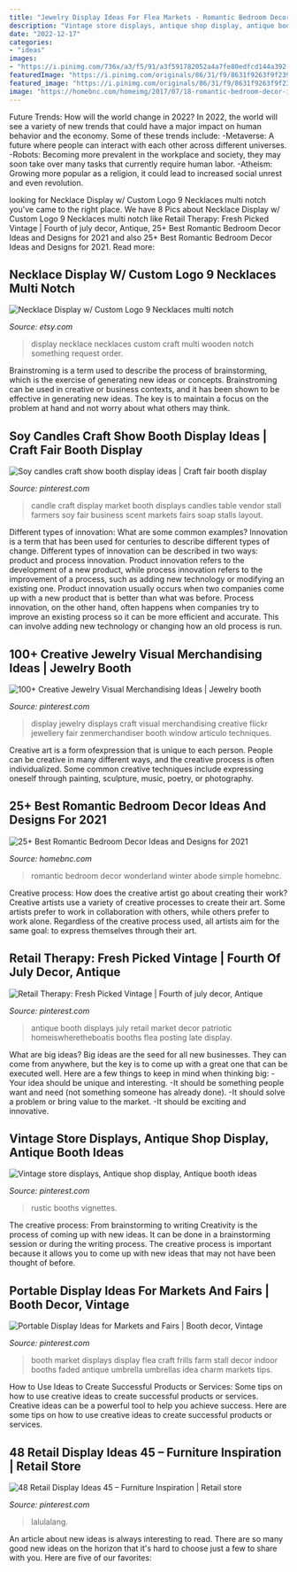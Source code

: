 ```yaml
---
title: "Jewelry Display Ideas For Flea Markets - Romantic Bedroom Decor Wonderland Winter Abode Simple Homebnc"
description: "Vintage store displays, antique shop display, antique booth ideas"
date: "2022-12-17"
categories:
- "ideas"
images:
- "https://i.pinimg.com/736x/a3/f5/91/a3f591782052a4a7fe80edfcd144a392--soap-display-candle-craft-show-display.jpg"
featuredImage: "https://i.pinimg.com/originals/86/31/f9/8631f9263f9f23909871f60c330feb6f.jpg"
featured_image: "https://i.pinimg.com/originals/86/31/f9/8631f9263f9f23909871f60c330feb6f.jpg"
image: "https://homebnc.com/homeimg/2017/07/18-romantic-bedroom-decor-ideas-homebnc.jpg"
---
```



Future Trends: How will the world change in 2022?
In 2022, the world will see a variety of new trends that could have a major impact on human behavior and the economy. Some of these trends include: 
-Metaverse: A future where people can interact with each other across different universes. 
-Robots: Becoming more prevalent in the workplace and society, they may soon take over many tasks that currently require human labor. 
-Atheism: Growing more popular as a religion, it could lead to increased social unrest and even revolution.

	

		
looking for Necklace Display w/ Custom Logo 9 Necklaces multi notch you've came to the right place. We have 8 Pics about Necklace Display w/ Custom Logo 9 Necklaces multi notch like Retail Therapy: Fresh Picked Vintage | Fourth of july decor, Antique, 25+ Best Romantic Bedroom Decor Ideas and Designs for 2021 and also 25+ Best Romantic Bedroom Decor Ideas and Designs for 2021. Read more:
		
    
## Necklace Display W/ Custom Logo 9 Necklaces Multi Notch

<img loading=lazy src="https://img1.etsystatic.com/118/1/12753242/il_fullxfull.1089983075_drrs.jpg" onerror="this.onerror=null;this.src='https://tse1.mm.bing.net/th?id=OIP.Wvmyn8fNL0i2WFxgUKjGEQHaJa&amp;pid=15.1';" alt="Necklace Display w/ Custom Logo 9 Necklaces multi notch">

_Source: etsy.com_

>display necklace necklaces custom craft multi wooden notch something request order. 

	

Brainstroming is a term used to describe the process of brainstorming, which is the exercise of generating new ideas or concepts. Brainstroming can be used in creative or business contexts, and it has been shown to be effective in generating new ideas. The key is to maintain a focus on the problem at hand and not worry about what others may think.

    
## Soy Candles Craft Show Booth Display Ideas | Craft Fair Booth Display

<img loading=lazy src="https://i.pinimg.com/736x/a3/f5/91/a3f591782052a4a7fe80edfcd144a392--soap-display-candle-craft-show-display.jpg" onerror="this.onerror=null;this.src='https://tse3.mm.bing.net/th?id=OIP.V1xCQXTXlDTiZoijZfRJ8QHaHa&amp;pid=15.1';" alt="Soy candles craft show booth display ideas | Craft fair booth display">

_Source: pinterest.com_

>candle craft display market booth displays candles table vendor stall farmers soy fair business scent markets fairs soap stalls layout. 

	

Different types of innovation: What are some common examples?
Innovation is a term that has been used for centuries to describe different types of change. Different types of innovation can be described in two ways: product and process innovation. Product innovation refers to the development of a new product, while process innovation refers to the improvement of a process, such as adding new technology or modifying an existing one. 
Product innovation usually occurs when two companies come up with a new product that is better than what was before. Process innovation, on the other hand, often happens when companies try to improve an existing process so it can be more efficient and accurate. This can involve adding new technology or changing how an old process is run.

    
## 100+ Creative Jewelry Visual Merchandising Ideas | Jewelry Booth

<img loading=lazy src="https://i.pinimg.com/originals/de/b6/b3/deb6b3fffddd105b3fe4f0a159da943e.jpg" onerror="this.onerror=null;this.src='https://tse3.mm.bing.net/th?id=OIP.fRMKftiRth8cQcOSXAG3uQHaLF&amp;pid=15.1';" alt="100+ Creative Jewelry Visual Merchandising Ideas | Jewelry booth">

_Source: pinterest.com_

>display jewelry displays craft visual merchandising creative flickr jewellery fair zenmerchandiser booth window artículo techniques. 

	

Creative art is a form ofexpression that is unique to each person. People can be creative in many different ways, and the creative process is often individualized. Some common creative techniques include expressing oneself through painting, sculpture, music, poetry, or photography.

    
## 25+ Best Romantic Bedroom Decor Ideas And Designs For 2021

<img loading=lazy src="https://homebnc.com/homeimg/2017/07/18-romantic-bedroom-decor-ideas-homebnc.jpg" onerror="this.onerror=null;this.src='https://tse3.mm.bing.net/th?id=OIP.sEEv7rjQfBAwveG_E_uS7QHaLH&amp;pid=15.1';" alt="25+ Best Romantic Bedroom Decor Ideas and Designs for 2021">

_Source: homebnc.com_

>romantic bedroom decor wonderland winter abode simple homebnc. 

	

Creative process: How does the creative artist go about creating their work?
Creative artists use a variety of creative processes to create their art. Some artists prefer to work in collaboration with others, while others prefer to work alone. Regardless of the creative process used, all artists aim for the same goal: to express themselves through their art.

    
## Retail Therapy: Fresh Picked Vintage | Fourth Of July Decor, Antique

<img loading=lazy src="https://i.pinimg.com/originals/7b/d2/60/7bd2608822e721df3dcb1621891468e5.jpg" onerror="this.onerror=null;this.src='https://tse2.mm.bing.net/th?id=OIP.DHYUg5CWhQxf-Rz3SV9NogHaKK&amp;pid=15.1';" alt="Retail Therapy: Fresh Picked Vintage | Fourth of july decor, Antique">

_Source: pinterest.com_

>antique booth displays july retail market decor patriotic homeiswheretheboatis booths flea posting late display. 

	

What are big ideas?
Big ideas are the seed for all new businesses. They can come from anywhere, but the key is to come up with a great one that can be executed well. Here are a few things to keep in mind when thinking big: 
-Your idea should be unique and interesting. 
-It should be something people want and need (not something someone has already done). 
-It should solve a problem or bring value to the market. 
-It should be exciting and innovative.

    
## Vintage Store Displays, Antique Shop Display, Antique Booth Ideas

<img loading=lazy src="https://i.pinimg.com/originals/b0/9d/e7/b09de77fa75e4a42d2237f3db282eaec.jpg" onerror="this.onerror=null;this.src='https://tse3.mm.bing.net/th?id=OIP.yzS-8PcxuYDyG7_5OU-7pwHaJ3&amp;pid=15.1';" alt="Vintage store displays, Antique shop display, Antique booth ideas">

_Source: pinterest.com_

>rustic booths vignettes. 

	

The creative process: From brainstorming to writing
Creativity is the process of coming up with new ideas. It can be done in a brainstorming session or during the writing process. The creative process is important because it allows you to come up with new ideas that may not have been thought of before.

    
## Portable Display Ideas For Markets And Fairs | Booth Decor, Vintage

<img loading=lazy src="https://i.pinimg.com/originals/86/31/f9/8631f9263f9f23909871f60c330feb6f.jpg" onerror="this.onerror=null;this.src='https://tse1.mm.bing.net/th?id=OIP.BWqT7I9H16sR9eL4HDwHpQHaKY&amp;pid=15.1';" alt="Portable Display Ideas for Markets and Fairs | Booth decor, Vintage">

_Source: pinterest.com_

>booth market displays display flea craft frills farm stall decor indoor booths faded antique umbrella umbrellas idea charm markets tips. 

	

How to Use Ideas to Create Successful Products or Services: Some tips on how to use creative ideas to create successful products or services.
Creative ideas can be a powerful tool to help you achieve success. Here are some tips on how to use creative ideas to create successful products or services.

    
## 48 Retail Display Ideas 45 – Furniture Inspiration | Retail Store

<img loading=lazy src="https://i.pinimg.com/originals/41/5f/f9/415ff9846e340149b2355ff02bd63390.jpg" onerror="this.onerror=null;this.src='https://tse2.mm.bing.net/th?id=OIP.5PWnH6V4_M68QZwz1GlZCgHaIt&amp;pid=15.1';" alt="48 Retail Display Ideas 45 – Furniture Inspiration | Retail store">

_Source: pinterest.com_

>lalulalang. 

	

An article about new ideas is always interesting to read. There are so many good new ideas on the horizon that it's hard to choose just a few to share with you. Here are five of our favorites: 

